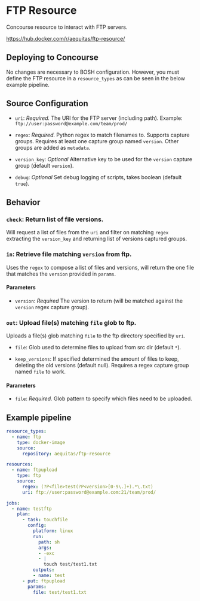 # FTP Resource

Concourse resource to interact with FTP servers.

https://hub.docker.com/r/aequitas/ftp-resource/

## Deploying to Concourse

No changes are necessary to BOSH configuration. However, you must define the FTP resource in a `resource_types` as can be seen in the below example pipeline.

## Source Configuration

* `uri`: *Required.* The URI for the FTP server (including path).
    Example: `ftp://user:password@example.com/team/prod/`

* `regex`: *Required.* Python regex to match filenames to. Supports capture groups. Requires at least one capture group named `version`. Other groups are added as `metadata`.

* `version_key`: *Optional* Alternative key to be used for the `version` capture group (default `version`).

* `debug`: *Optional* Set debug logging of scripts, takes boolean (default `true`).

## Behavior

### `check`: Return list of file versions.

Will request a list of files from the `uri` and filter on matching `regex` extracting the `version_key` and returning list of versions captured groups.

### `in`: Retrieve file matching `version` from ftp.

Uses the `regex` to compose a list of files and versions, will return the one file that matches the `version` provided in `params`.

#### Parameters

* `version`: *Required* The version to return (will be matched against the `version` regex capture group).

### `out`: Upload file(s) matching `file` glob to ftp.

Uploads a file(s) glob matching `file` to the ftp directory specified by `uri`.

* `file`: Glob used to determine files to upload from src dir (default `*`).

* `keep_versions`: If specified determined the amount of files to keep, deleting the old versions (default null). Requires a regex capture group named `file` to work.

#### Parameters

* `file`: *Required.* Glob pattern to specify which files need to be uploaded.

## Example pipeline

```yaml
resource_types:
  - name: ftp
    type: docker-image
    source:
      repository: aequitas/ftp-resource

resources:
  - name: ftpupload
    type: ftp
    source:
      regex: (?P<file>test(?P<version>[0-9\.]+).*\.txt)
      uri: ftp://user:password@example.com:21/team/prod/

jobs:
  - name: testftp
    plan:
      - task: touchfile
        config:
          platform: linux
          run:
            path: sh
            args:
            - -exc
            - |
              touch test/test1.txt
          outputs:
          - name: test
      - put: ftpupload
        params:
          file: test/test1.txt

```


